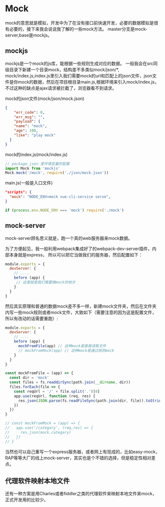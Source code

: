 # Mock

mock的意思就是模拟，开发中为了在没有接口前快速开发，必要的数据模拟是很有必要的，接下来我会说说我了解的一些mock方法。
master分支是mock-server,base是mockjs。

## mockjs

mockjs是一个mock的js库，能根据一些规则生成对应的数据。
一般我会在src同级目录下新建一个目录mock，结构差不多类似mock/json/*, mock/index.js,index.js里引入我们需要mock的url和匹配上的json文件，json文件是你mock的数据，然后在项目根目录main.js,根据环境来引入mock/index.js，不过这种的缺点是ajax请求被拦截了，浏览器看不到请求。

mock的json文件(mock/json/mock.json)
```json
{
	"err_code": 0,
	"err_msg": "",
	"payload": {
    "name": "mock",
    "age": 100,
    "like": "play mock"
  }
}
```

mock的index.js(mock/index.js)
```js
// package.json 里环境变量的配置
import Mock from 'mockjs'
Mock.mock('/mock', require('./json/mock.json'))
```

main.js(一般是入口文件)

```json
"scripts": {
  "mock": "NODE_ENV=mock vue-cli-service serve",
}
```
```js
if (process.env.NODE_ENV === 'mock') require('./mock')
```


## mock-server
mock-server顾名思义就是，跑一个真的web服务器来mock数据。

为了方便起见，我一般利用webpack集成好了的webpack-dev-server插件，内部本身就是express，
所以可以把它当做我们的服务器，然后配置如下：
```js
module.exports = {
  devServer: {
    // ....
    before (app) {
     // 这里就是我们需要做mock的地方
    }
  }
}
```
然后其实原理和普通的数据mock差不多一样，新建mock文件夹，然后在文件夹内写一些mock规则或者mock文件，大致如下（需要注意的因为这是配置文件，所以有改动的话需要重跑）:
```js
module.exports = {
  devServer: {
    // ....
    before (app) {
      mockFromFile(app) // 这种mock是直接读取文件
      // mockFromMock(app) // 这种mock是通过规则mock
    }
  }
}

const mockFromFile = (app) => {
  const dir = 'mock'
  const files = fs.readdirSync(path.join(__dirname, dir))
  files.forEach(file => {
    const reqUrl = '/' + file.split('.')[0]
    app.use(reqUrl, function (req, res) {
      res.json(JSON.parse(fs.readFileSync(path.join(dir, file)).toString()))
    })
  })
}

// const mockFromMock = (app) => {
//   app.use('/categary', (req,res) => {
//     res.json(mock.categary)
//   })
// }
```

当然也可以自己重写一个express服务器，或者网上有现成的，比如easy-mock，RAP等等大厂的线上mock-server，其实也是个不错的选择，但是稳定性相对差点。


## 代理软件映射本地文件

还有一种方案是用Charles或者fiddler之类的代理软件来映射本地文件来mock，正式开发用的比较少。
